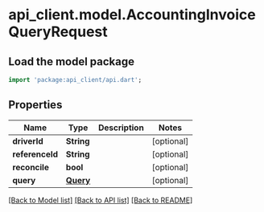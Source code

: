# api_client.model.AccountingInvoiceQueryRequest

## Load the model package
```dart
import 'package:api_client/api.dart';
```

## Properties
Name | Type | Description | Notes
------------ | ------------- | ------------- | -------------
**driverId** | **String** |  | [optional] 
**referenceId** | **String** |  | [optional] 
**reconcile** | **bool** |  | [optional] 
**query** | [**Query**](Query.md) |  | [optional] 

[[Back to Model list]](../README.md#documentation-for-models) [[Back to API list]](../README.md#documentation-for-api-endpoints) [[Back to README]](../README.md)


